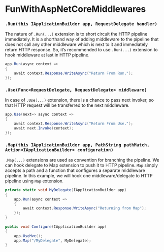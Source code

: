 # FunWithAspNetCoreMiddlewares
### `.Run(this IApplicationBuilder app, RequestDelegate handler)`
The nature of `.Run(...)` extension is to short circuit the HTTP pipeline immediately. It is a shorthand way of adding middleware to the pipeline that does not call any other middleware which is next to it and immediately return HTTP response. So, it’s recommended to use `.Run(...)` extension to hook middleware at last in HTTP pipeline.

```csharp
app.Run(async context =>
{
    await context.Response.WriteAsync("Return From Run.");
});
```

### `.Use(Func<RequestDelegate, RequestDelegate> middleware)` 
In case of `.Use(...)` extension, there is a chance to pass next invoker, so that HTTP request will be transferred to the next middleware. 
```csharp
app.Use(next=> async context =>
{
    await context.Response.WriteAsync("Return From Use.");
    await next.Invoke(context);
});
```

### `.Map(this IApplicationBuilder app, PathString pathMatch, Action<IApplicationBuilder> configuration)`
`.Map(...)` extensions are used as convention for branching the pipeline. We can hook delegate to Map extension to push it to HTTP pipeline. `Map` simply accepts a path and a function that configures a separate middleware pipeline. In this example, we will hook one middleware/delegate to HTTP pipeline using `Map` extension.
```csharp
private static void MyDelegate(IApplicationBuilder app)
{
    app.Run(async context =>
    {
        await context.Response.WriteAsync("Returning from Map");
    });
}
    
public void Configure(IApplicationBuilder app)
{
    app.UseMvc();
    app.Map("/MyDelegate", MyDelegate);
}
```